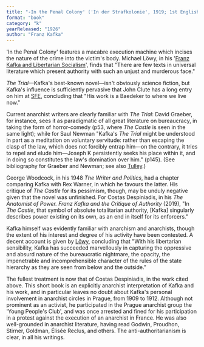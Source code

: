 ```yaml
---
title: "-In the Penal Colony' ('In der Strafkolonie', 1919; 1st English translation 1941); The Trial (Der Process / Der Prozeß, 1925; 1st English translation) 1937; The Castle (Das Schloß, 1926; 1st English translation 1930)"
format: "book"
category: "k"
yearReleased: "1926"
author: "Franz Kafka"
---
```

'In the Penal Colony' features a macabre execution machine which incises the nature of the crime into the victim's body. Michael Löwy, in his '[Franz Kafka and Libertarian Socialism](https://theanarchistlibrary.org/library/michael-lowy-franz-kafka-and-libertarian-socialism)', finds that "There are few texts in universal literature which present authority with such an unjust and murderous face."

*The Trial*—Kafka's best-known novel—isn't obviously science fiction, but Kafka's influence is sufficiently pervasive that John Clute has a long entry on him at [SFE](http://www.sf-encyclopedia.com/entry/kafka_franz), concluding that "His work is a Baedeker to where we live now."

Current anarchist writers are clearly familiar with _The Trial_: David Graeber, for instance, sees it as paradigmatic of all great literature on bureaucracy, in taking the form of horror-comedy (p53, where _The Castle_ is seen in the same light); while for Saul Newman "Kafka's _The Trial_ might be understood in part as a meditation on voluntary servitude: rather than escaping the clasp of the law, which does not forcibly entrap him—on the contrary, it tries to repel and elude him—Joseph K persistently seeks his place within it, and in doing so constitutes the law's domination over him." (p145). (See bibliography for Graeber and Newman; see also [Tulley](https://www.lwbooks.co.uk/sites/default/files/anarchiststudies26.2_03tulley.pdf).)

George Woodcock, in his 1948 _The Writer and Politics_, had a chapter comparing Kafka with Rex Warner, in which he favours the latter. His critique of _The Castle_ for its pessimism, though, may be unduly negative given that the novel was unfinished. For Costas Despiniadis, in his _The Anatomist of Power. Franz Kafka and the Critique of Authority_ (2019), "In _The Castle_, that symbol of absolute totalitarian authority, [Kafka] singularly describes power existing on its own, as an end in itself for its enforcers."

Kafka himself was evidently familiar with anarchism and anarchists, though the extent of his interest and degree of his activity have been contested. A decent account is given by [Löwy](https://theanarchistlibrary.org/library/michael-lowy-franz-kafka-and-libertarian-socialism), concluding that "With his libertarian sensibility, Kafka has succeeded marvellously in capturing the oppressive and absurd nature of the bureaucratic nightmare, the opacity, the impenetrable and incomprehensible character of the rules of the state hierarchy as they are seen from below and the outside."

The fullest treatment is now that of Costas Despiniadis, in the work cited above. This short book is an explicitly anarchist interpretation of Kafka and his work, and in particular leaves no doubt about Kafka's personal involvement in anarchist circles in Prague, from 1909 to 1912. Although not prominent as an activist, he participated in the Prague anarchist group the 'Young People's Club', and was once arrested and fined for his participation in a protest against the execution of an anarchist in France. He was also well-grounded in anarchist literature, having read Godwin, Proudhon, Stirner, Goldman, Élisée Reclus, and others. The anti-authoritarianism is clear, in all his writings.

